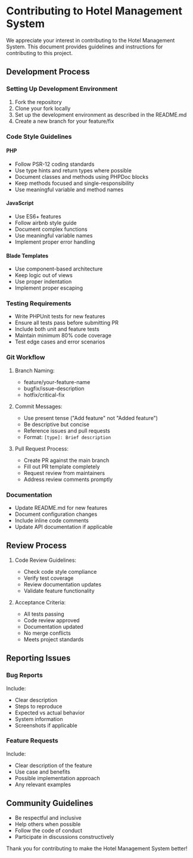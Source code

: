 # Contributing to Hotel Management System

We appreciate your interest in contributing to the Hotel Management System. This document provides guidelines and instructions for contributing to this project.

## Development Process

### Setting Up Development Environment

1. Fork the repository
2. Clone your fork locally
3. Set up the development environment as described in the README.md
4. Create a new branch for your feature/fix

### Code Style Guidelines

#### PHP
- Follow PSR-12 coding standards
- Use type hints and return types where possible
- Document classes and methods using PHPDoc blocks
- Keep methods focused and single-responsibility
- Use meaningful variable and method names

#### JavaScript
- Use ES6+ features
- Follow airbnb style guide
- Document complex functions
- Use meaningful variable names
- Implement proper error handling

#### Blade Templates
- Use component-based architecture
- Keep logic out of views
- Use proper indentation
- Implement proper escaping

### Testing Requirements

- Write PHPUnit tests for new features
- Ensure all tests pass before submitting PR
- Include both unit and feature tests
- Maintain minimum 80% code coverage
- Test edge cases and error scenarios

### Git Workflow

1. Branch Naming:
   - feature/your-feature-name
   - bugfix/issue-description
   - hotfix/critical-fix

2. Commit Messages:
   - Use present tense ("Add feature" not "Added feature")
   - Be descriptive but concise
   - Reference issues and pull requests
   - Format: `[type]: Brief description`

3. Pull Request Process:
   - Create PR against the main branch
   - Fill out PR template completely
   - Request review from maintainers
   - Address review comments promptly

### Documentation

- Update README.md for new features
- Document configuration changes
- Include inline code comments
- Update API documentation if applicable

## Review Process

1. Code Review Guidelines:
   - Check code style compliance
   - Verify test coverage
   - Review documentation updates
   - Validate feature functionality

2. Acceptance Criteria:
   - All tests passing
   - Code review approved
   - Documentation updated
   - No merge conflicts
   - Meets project standards

## Reporting Issues

### Bug Reports
Include:
- Clear description
- Steps to reproduce
- Expected vs actual behavior
- System information
- Screenshots if applicable

### Feature Requests
Include:
- Clear description of the feature
- Use case and benefits
- Possible implementation approach
- Any relevant examples

## Community Guidelines

- Be respectful and inclusive
- Help others when possible
- Follow the code of conduct
- Participate in discussions constructively

Thank you for contributing to make the Hotel Management System better!